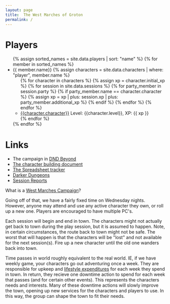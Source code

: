 ```yaml
---
layout: page
title:  The West Marches of Groton
permalink: /
---
```


# Players
<ul>
{% assign sorted_names = site.data.players | sort: "name" %}
{% for member in sorted_names %}
  <li>
    {{ member.name}}
    {% assign characters = site.data.characters | where: "player", member.name %}
    <ul>
    {% for character in characters %}
      {% assign xp = character.initial_xp %}
      {% for session in site.data.sessions %}
        {% for party_member in session.party %}
          {% if party_member.name == character.character %}
            {% assign xp =  xp | plus: session.xp | plus: party_member.additional_xp %}
          {% endif %}
        {% endfor %}
    {% endfor %}
      <li>
      <a href="{{character.dndbeyond}}">{{character.character}}</a> Level: {{character.level}}, XP: {{ xp }}
    </li>
    {% endfor %}
    </ul>
  </li>
{% endfor %}
</ul>

# Links
* The campaign in [DND Beyond][dnd_beyond]
* [The character building document][character_builder]
* [The Spreadsheet tracker][spreadsheet_tracker]
* [Darker Dungeons][darker_dungeons]
* [Session Reports][session_reports]

What is a [West Marches Campaign][west_marches_stackexchange]?

Going off of that, we have a fairly fixed time on Wednesday nights. However, anyone may attend and use any active character they 
own, or roll up a new one.  Players are encouraged to have multiple PC's.

Each session will begin and end in town.  The characters might not actually get back to town during the play session, but it
is assumed to happen.  Note, in certain circumstances, the route back to town might not be safe.  The worst that will happen is that 
the characters will be "lost" and not available for the next session(s).  Fire up a new character until the old one wanders back
into town.

Time passes in world roughly equivalent to the real world.  IE, if we have  weekly game, your characters go out adventuring once a
week.  They are responsible for upkeep and [lifestyle expenditures][lifestyle] for each week they spend in town.  In return, they 
recieve one downtime action to spend for each week that passes (and for certain other events).  This represents the characters needs
and interests. Many of these downtime actions will slowly improve the town, opening up new services for the characters and players to
use.  In this way, the group can shape the town to fit their needs.

[west_marches_stackexchange]: https://rpg.stackexchange.com/questions/120770/what-defines-a-west-marches-campaign
[dnd_beyond]: https://www.dndbeyond.com/campaigns/1993550
[character_builder]: https://docs.google.com/spreadsheets/d/1gsH4J1rAXI_LUvaBDZAmiqRY5wA3El9pA_nQaIqzdz8/edit#gid=0
[spreadsheet_tracker]: https://docs.google.com/spreadsheets/d/1qtLf07onMcsfyJLDcySESCcGAodHCR0pUAa0RWyz5G0/edit#gid=1056829732
[darker_dungeons]: https://giffyglyph.com/darkerdungeons/grimoire/3.1.1/en/
[session_reports]: /sessions
[lifestyle]: /lifestyle
